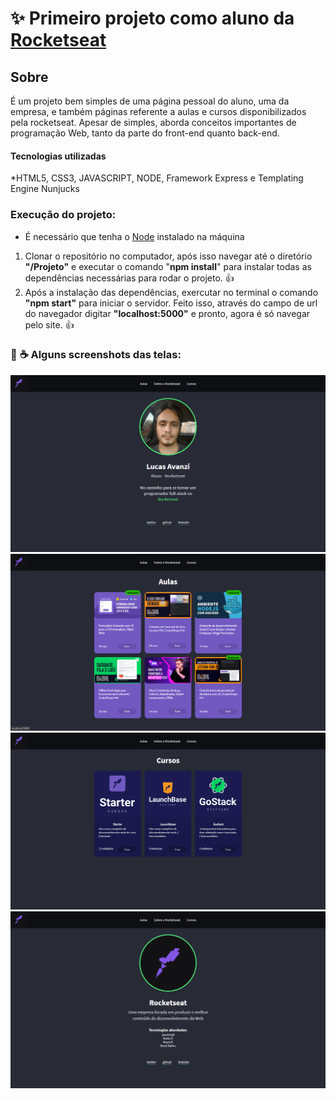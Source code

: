 # :sparkles: Primeiro projeto como aluno da <a href="https://www.rocketseat.com.br/" target="_blank">Rocketseat</a> 

## Sobre
É um projeto bem simples de uma página pessoal do aluno, uma da empresa, e também páginas referente a aulas e cursos disponibilizados pela rocketseat. Apesar de simples, aborda conceitos importantes de programação Web, tanto da parte do front-end quanto back-end.

#### Tecnologias utilizadas
*HTML5, CSS3, JAVASCRIPT, NODE, Framework Express e Templating Engine Nunjucks

### Execução do projeto:
- É necessário que tenha o <a href="https://nodejs.org/en/" target="_blank">Node</a>  instalado na máquina

 1. Clonar o repositório no computador, após isso navegar até o diretório **"/Projeto"** e executar o comando "<strong>npm install</strong>" para instalar todas as dependências necessárias para rodar o projeto. :+1:
 2. Após a instalação das dependências, exercutar no terminal o comando **"npm start"** para iniciar o servidor. Feito isso, através do campo de url do navegador digitar **"localhost:5000"** e pronto, agora é só navegar pelo site. :+1:



### :art: :coffee: Alguns screenshots das telas:
![Image](Projeto/screenshots/aluno.PNG)
![Image](Projeto/screenshots/aulas.PNG)
![Image](Projeto/screenshots/cursos.PNG)
![Image](Projeto/screenshots/empresa.PNG)
